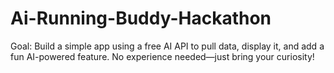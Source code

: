 # Ai-Running-Buddy-Hackathon
Goal: Build a simple app using a free AI API to pull data, display it, and add a fun AI-powered feature. No experience needed—just bring your curiosity!
